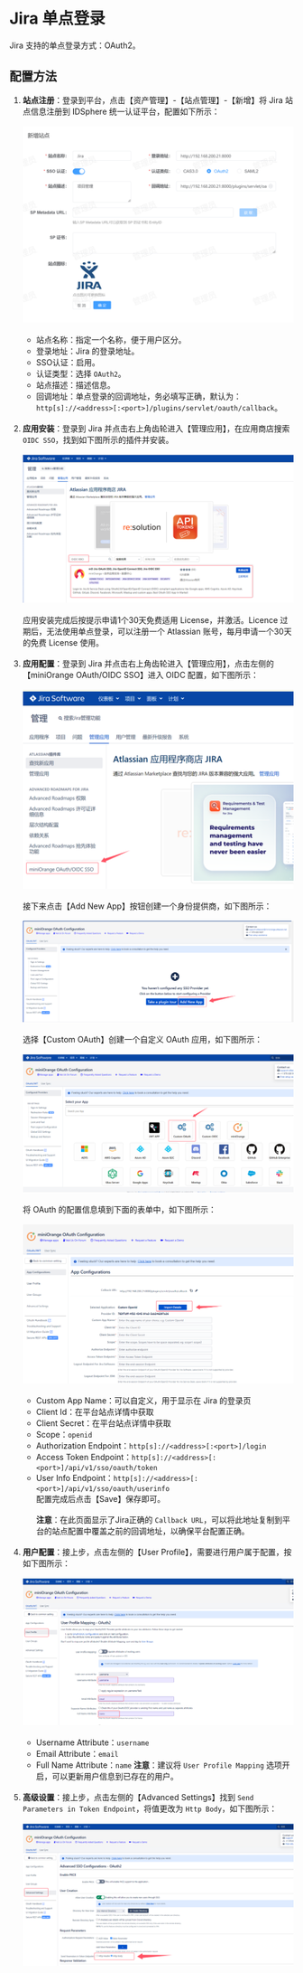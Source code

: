 # Jira 单点登录
Jira 支持的单点登录方式：OAuth2。
## 配置方法
1. **站点注册**：登录到平台，点击【资产管理】-【站点管理】-【新增】将 Jira 站点信息注册到 IDSphere 统一认证平台，配置如下所示：<br><br>
![img.png](img/jira-site.jpg)<br><br>
   * 站点名称：指定一个名称，便于用户区分。
   * 登录地址：Jira 的登录地址。
   * SSO认证：启用。
   * 认证类型：选择 `OAuth2`。
   * 站点描述：描述信息。
   * 回调地址：单点登录的回调地址，务必填写正确，默认为：`http[s]://<address>[:<port>]/plugins/servlet/oauth/callback`。<br><br>
2. **应用安装**：登录到 Jira 并点击右上角齿轮进入【管理应用】，在应用商店搜索 `OIDC SSO`，找到如下图所示的插件并安装。<br><br>
![img.png](img/jira-marketplace.jpg)<br><br>
应用安装完成后按提示申请1个30天免费适用 License，并激活。Licence 过期后，无法使用单点登录，可以注册一个 Atlassian 账号，每月申请一个30天的免费 License 使用。<br><br>
3. **应用配置**：登录到 Jira 并点击右上角齿轮进入【管理应用】，点击左侧的【miniOrange OAuth/OIDC SSO】进入 OIDC 配置，如下图所示：<br><br>
![img.png](img/jira-app-config.jpg)<br><br>
接下来点击【Add New App】按钮创建一个身份提供商，如下图所示：<br><br>
![img.png](img/jira-app-config1.jpg)<br><br>
选择【Custom OAuth】创建一个自定义 OAuth 应用，如下图所示：<br><br>
![img.png](img/jira-app-config2.jpg)<br><br>
将 OAuth 的配置信息填到下面的表单中，如下图所示：<br><br>
![img.png](img/jira-app-config3.jpg)<br><br>
   * Custom App Name：可以自定义，用于显示在 Jira 的登录页
   * Client Id：在平台站点详情中获取
   * Client Secret：在平台站点详情中获取
   * Scope：`openid`
   * Authorization Endpoint：`http[s]://<address>[:<port>]/login`
   * Access Token Endpoint：`http[s]://<address>[:<port>]/api/v1/sso/oauth/token`
   * User Info Endpoint：`http[s]://<address>[:<port>]/api/v1/sso/oauth/userinfo`  
   配置完成后点击【Save】保存即可。 <br><br>
   **注意**：在此页面显示了Jira正确的 `Callback URL`，可以将此地址复制到平台的站点配置中覆盖之前的回调地址，以确保平台配置正确。<br><br>
4. **用户配置**：接上步，点击左侧的【User Profile】，需要进行用户属于配置，按如下图所示：<br><br>
![img.png](img/jira-app-config5.jpg)<br><br>
   * Username Attribute：`username`
   * Email Attribute：`email`
   * Full Name Attribute：`name`
   **注意**：建议将 `User Profile Mapping` 选项开启，可以更新用户信息到已存在的用户。<br><br>
6. **高级设置**：接上步，点击左侧的【Advanced Settings】找到 `Send Parameters in Token Endpoint`，将值更改为 `Http Body`，如下图所示：<br><br>
![img.png](img/jira-app-config4.jpg)